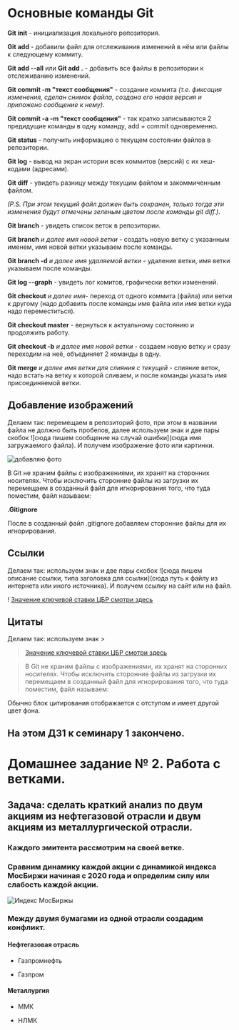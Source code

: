 # Основные команды Git

**Git init** - инициализация локального репозитория.

**Git add** - добавили файл для отслеживания изменений в нём или файлы к следующему коммиту.

**Git add --all**  или **Git add .** - добавить все файлы в репозитории к отслеживанию изменений. 

**Git commit -m "текст сообщения"** - создание коммита *(т.е. фиксация изменения, сделан снимок файла, создана его новая версия и приложено сообщение к нему)*.

**Git commit -a -m "текст сообщения"** - так кратко записываются 2 предидущие команды в одну команду, add + commit одновременно.

**Git status** - получить информацию о текущем состоянии файлов в репозитории.

**Git log** - вывод на экран истории всех коммитов (версий) с их хеш-кодами (адресами).


**Git diff** - увидеть разницу между текущим файлом и закоммиченным файлом.

*(P.S. При этом текущий файл должен быть сохранен, только тогда эти изменения будут отмечены зеленым цветом после команды git diff.)*.

**Git branch** - увидеть список веток в репозитории.

**Git branch** *и далее имя новой ветки* - создать новую ветку с указанным именем, имя новой ветки указываем после команды.

**Git branch -d** *и далее имя удаляемой ветки* - удаление ветки, имя ветки указываем после команды.

**Git log --graph** - увидеть лог комитов, графически ветки изменений.

**Git checkout** *и далее имя*- переход от одного коммита (файла) или ветки к другому (надо добавить после команды имя файла или имя ветки куда надо переместиться).

**Git checkout master** - вернуться к актуальному состоянию и продолжить работу.

**Git checkout -b** *и далее имя новой ветки* - создаем новую ветку и сразу переходим на неё, объединяет 2 команды в одну.

**Git merge** *и далее имя ветки для слияния с текущей* - слияние веток, надо встать на ветку к которой сливаем, и после команды указать имя присоединяемой ветки.

## Добавление изображений

Делаем так: перемещаем в репозиторий фото, при этом в названии файла не должно быть пробелов, далее используем знак и две пары скобок ![сюда пишем сообщение на случай ошибки](сюда имя загружаемого файла). И получем изображение фото или картинки.

![добавляю фото](Riga2.jpeg)

В Git не храним файлы с изображениями, их хранят на сторонних носителях. Чтобы исключить сторонние файлы из загрузки их перемещаем в созданный файл для игнорирования того, что туда поместим, файл называем:

**.Gitignore**

После в созданный файл .gitignore добавляем сторонние файлы для их игнорирования.

## Ссылки

Делаем так: используем знак и две пары скобок ![сюда пишем описание ссылки, типа заголовка для ссылки](сюда путь к файлу из интернета или иного источника). И получем ссылку на сайт или на файл.

! [Значение ключевой ставки ЦБР смотри здесь](https://cbr.ru)


## Цитаты

Делаем так: используем знак >

> [Значение ключевой ставки ЦБР смотри здесь](https://cbr.ru)

> В Git не храним файлы с изображениями, их хранят на сторонних носителях. Чтобы исключить сторонние файлы из загрузки их перемещаем в созданный файл для игнорирования того, что туда поместим, файл называем:

Обычно блок цитирования отображается с отступом и имеет другой цвет фона.

## На этом ДЗ1 к семинару 1 закончено.


# Домашнее задание № 2. Работа с ветками.

## Задача: сделать краткий анализ по двум акциям из нефтегазовой отрасли и двум акциям из металлургической отрасли.

### Каждого эмитента рассмотрим на своей ветке.

### Сравним динамику каждой акции с динамикой индекса МосБиржи начиная с 2020 года и определим силу или слабость каждой акции.

![Индекс МосБиржы](mbindex2.png)


### Между двумя бумагами из одной отрасли создадим конфликт.

#### Нефтегазовая отрасль

* Газпромнефть

* Газпром


#### Металлургия

* ММК

* НЛМК

